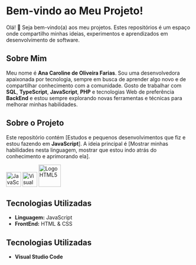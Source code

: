 # Bem-vindo ao Meu Projeto!

Olá! 👋 Seja bem-vindo(a) aos meu projetos. Estes repositórios é um espaço onde compartilho minhas ideias, experimentos e aprendizados em desenvolvimento de software.

## Sobre Mim

Meu nome é **Ana Caroline de Oliveira Farias**. Sou uma desenvolvedora apaixonada por tecnologia, sempre em busca de aprender algo novo e de compartilhar conhecimento com a comunidade. Gosto de trabalhar com **SQL**, **TypeScript**, **JavaScript**, **PHP** e tecnologias Web de preferência **BackEnd** e estou sempre explorando novas ferramentas e técnicas para melhorar minhas habilidades.

## Sobre o Projeto

Este repositório contém [Estudos e pequenos desenvolvimentos que fiz e estou fazendo em **JavaScript**]. A ideia principal é [Mostrar minhas habilidades nesta linguagem, mostrar que estou indo atrás do conhecimento e aprimorando ela]. 

<img src="https://upload.wikimedia.org/wikipedia/commons/6/6a/JavaScript-logo.png" alt="JavaScript" width="40"/> <img src="https://cdn.jsdelivr.net/gh/devicons/devicon/icons/vscode/vscode-original.svg" alt="Visual Studio Code" width="40" height="40"> <img src="https://upload.wikimedia.org/wikipedia/commons/6/61/HTML5_logo_and_wordmark.svg" alt="Logo HTML5" width="60">

## Tecnologias Utilizadas

- **Linguagem:** JavaScript
- **FrontEnd:** HTML & CSS

## Tecnologias Utilizadas
- **Visual Studio Code**

